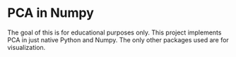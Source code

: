 # PCA in Numpy

The goal of this is for educational purposes only. This project implements PCA in just native Python and Numpy. The only other packages used are for visualization. 
